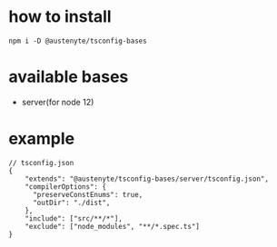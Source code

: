 
# how to install
```
npm i -D @austenyte/tsconfig-bases
```

# available bases
- server(for node 12)

# example 
```
// tsconfig.json
{
    "extends": "@austenyte/tsconfig-bases/server/tsconfig.json",
    "compilerOptions": {
      "preserveConstEnums": true,
      "outDir": "./dist",
    },
    "include": ["src/**/*"],
    "exclude": ["node_modules", "**/*.spec.ts"]
}
```